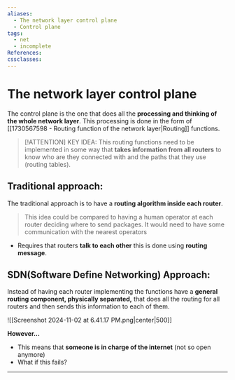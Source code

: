 ```yaml
---
aliases:
  - The network layer control plane
  - Control plane
tags:
  - net
  - incomplete
References: 
cssclasses:
---
```

# The network layer control plane
The control plane is the one that does all the **processing and thinking of the whole network layer**. This processing is done in the form of [[1730567598 - Routing function of the network layer|Routing]] functions. 

> [!ATTENTION] KEY IDEA: 
> This routing functions need to be implemented in some way that **takes information from all routers** to know who are they connected with and the paths that they use (routing tables). 

## Traditional approach: 
The traditional approach is to have a **routing algorithm inside each router**.

>This idea could be compared to having a human operator at each router deciding where to send packages. It would need to have some communication with the nearest operators

+ Requires that routers **talk to each other** this is done using **routing message**. 
## SDN(Software Define Networking) Approach: 
Instead of having each router implementing the functions have a **general routing component, physically separated,** that does all the routing for all routers and then sends this information to each of them. 

![[Screenshot 2024-11-02 at 6.41.17 PM.png|center|500]]

**However…**
+ This means that **someone is in charge of the internet** (not so open anymore)
+ What if this fails?

***